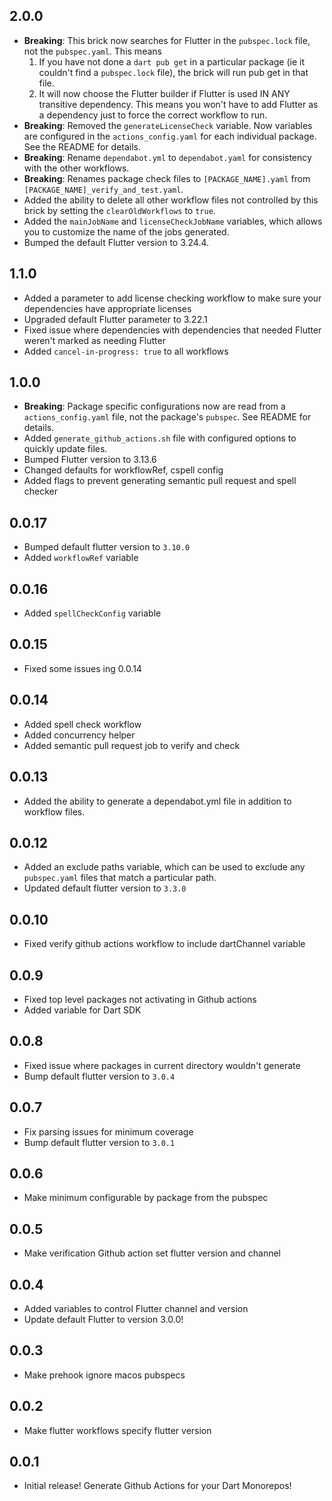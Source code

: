 ## 2.0.0

- **Breaking**: This brick now searches for Flutter in the `pubspec.lock` file, not the `pubspec.yaml`. This means
  1. If you have not done a `dart pub get` in a particular package (ie it couldn't find a `pubspec.lock` file), the brick will run pub get in that file.
  2. It will now choose the Flutter builder if Flutter is used IN ANY transitive dependency. This means you won't have to add Flutter as a dependency just to force the correct workflow to run.
- **Breaking**: Removed the `generateLicenseCheck` variable. Now variables are configured in the `actions_config.yaml` for each individual package. See the README for details.
- **Breaking**: Rename `dependabot.yml` to `dependabot.yaml` for consistency with the other workflows.
- **Breaking**: Renames package check files to `[PACKAGE_NAME].yaml` from `[PACKAGE_NAME]_verify_and_test.yaml`.
- Added the ability to delete all other workflow files not controlled by this brick by setting the `clearOldWorkflows` to `true`.
- Added the `mainJobName` and `licenseCheckJobName` variables, which allows you to customize the name of the jobs generated.
- Bumped the default Flutter version to 3.24.4.

## 1.1.0

- Added a parameter to add license checking workflow to make sure your dependencies have appropriate licenses
- Upgraded default Flutter parameter to 3.22.1
- Fixed issue where dependencies with dependencies that needed Flutter weren't marked as needing Flutter
- Added `cancel-in-progress: true` to all workflows

## 1.0.0

- **Breaking**: Package specific configurations now are read from a `actions_config.yaml` file, not the package's `pubspec`. See README for details.
- Added `generate_github_actions.sh` file with configured options to quickly update files.
- Bumped Flutter version to 3.13.6
- Changed defaults for workflowRef, cspell config
- Added flags to prevent generating semantic pull request and spell checker

## 0.0.17

- Bumped default flutter version to `3.10.0`
- Added `workflowRef` variable

## 0.0.16

- Added `spellCheckConfig` variable

## 0.0.15

- Fixed some issues ing 0.0.14

## 0.0.14

- Added spell check workflow
- Added concurrency helper
- Added semantic pull request job to verify and check

## 0.0.13

- Added the ability to generate a dependabot.yml file in addition to workflow files.

## 0.0.12

- Added an exclude paths variable, which can be used to exclude any `pubspec.yaml` files that match a particular path.
- Updated default flutter version to `3.3.0`

## 0.0.10

- Fixed verify github actions workflow to include dartChannel variable

## 0.0.9

- Fixed top level packages not activating in Github actions
- Added variable for Dart SDK

## 0.0.8

- Fixed issue where packages in current directory wouldn't generate
- Bump default flutter version to `3.0.4`

## 0.0.7

- Fix parsing issues for minimum coverage
- Bump default flutter version to `3.0.1`

## 0.0.6

- Make minimum configurable by package from the pubspec

## 0.0.5

- Make verification Github action set flutter version and channel

## 0.0.4

- Added variables to control Flutter channel and version
- Update default Flutter to version 3.0.0!

## 0.0.3

- Make prehook ignore macos pubspecs

## 0.0.2

- Make flutter workflows specify flutter version

## 0.0.1

- Initial release! Generate Github Actions for your Dart Monorepos!
